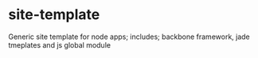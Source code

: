 site-template
=============

Generic site template for node apps; includes; backbone framework, jade tmeplates and js global module
